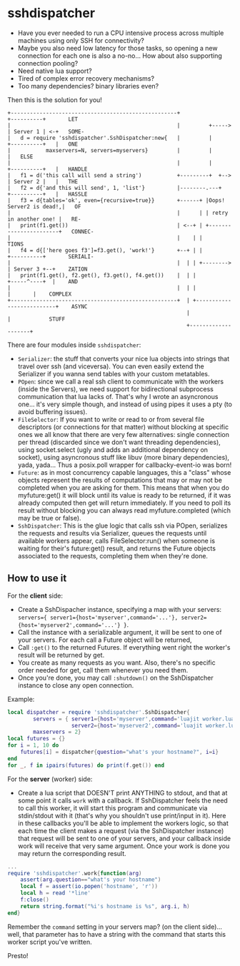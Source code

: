 # sshdispatcher

* Have you ever needed to run a CPU intensive process across multiple machines using only SSH for connectivity?
* Maybe you also need low latency for those tasks, so opening a new connection for each one is also a no-no... How about also supporting connection pooling?
* Need native lua support?
* Tired of complex error recovery mechanisms?
* Too many dependencies? binary libraries even?

Then this is the solution for you!
```
+----------------------------------------------------+                 +----------+       LET
|                                                    |         +-----> | Server 1 | <-+   SOME-
|   d = require 'sshdispatcher'.SshDispatcher:new{   |         |       +----------+   |   ONE
|           maxservers=N, servers=myservers}         |         |                      |   ELSE
|                                                    |         |       +----------+   |   HANDLE
|   f1 = d('this call will send a string')           +---------+  +--> | Server 2 |   |   THE
|   f2 = d{'and this will send', 1, 'list'}          |--------.---+    +----------+   |   HASSLE
|   f3 = d{tables='ok', even={recursive=true}}       +------+ |Oops! Server2 is dead!,|   OF
|                                                    |      | | retry in another one! |   RE-
|   print(f1.get())                                  | <--+ | +-----------------------+   CONNEC-
|                                                    |    | |                             TIONS
|   f4 = d{['here goes f3']=f3.get(), 'work!'}       +--+ | |          +----------+       SERIALI-
|                                                    |  | | +--------> | Server 3 +--+    ZATION
|   print(f1.get(), f2.get(), f3.get(), f4.get())    |  | |            +-----^----+  |    AND
|                                                    |  | |                  |       |    COMPLEX
+----------------------------------------------------+  | +--------------------------+    ASYNC
                                                        |                    |            STUFF
                                                        +--------------------+
```

There are four modules inside `sshdispatcher`:
* `Serializer`: the stuff that converts your nice lua objects into strings that travel over ssh (and viceversa). You can even easily extend the Serializer if you wanna send tables with your custom metatables.
* `POpen`: since we call a real ssh client to communicate with the workers (inside the Servers), we need support for bidirectional subprocess communication that lua lacks of.  That's why I wrote an asyncronous one... it's very simple though, and instead of using pipes it uses a pty (to avoid buffering issues).
* `FileSelector`: If you want to write or read to or from several file descriptors (or connections for that matter) without blocking at specific ones we all know that there are very few alternatives: single connection per thread (discarded since we don't want threading dependencies), using socket.select (ugly and adds an additional dependency on socket), using asyncronous stuff like libuv (more binary dependencies), yada, yada...  Thus a posix.poll wrapper for callbacky-event-io was born!
* `Future`: as in most concurrency capable languages, this a "class" whose objects represent the results of computations that may or may not be completed when you are asking for them.  This means that when you do myfuture:get() it will block until its value is ready to be returned, if it was already computed then get will return immediately. If you need to poll its result without blocking you can always read myfuture.completed (which may be true or false).
* `SshDispatcher`: This is the glue logic that calls ssh via POpen, serializes the requests and results via Serializer, queues the requests until available workers appear, calls FileSelector:run() when someone is waiting for their's future:get() result, and returns the Future objects associated to the requests, completing them when they're done.

## How to use it
For the **client** side:
* Create a SshDispacher instance, specifying a map with your servers: `servers={ server1={host='myserver',command='...'}, server2={host='myserver2',command='...'} }`.
* Call the instance with a serializable argument, it will be sent to one of your servers.  For each call a Future object will be returned,
* Call `:get()` to the returned Futures. If everything went right the worker's result will be returned by get.
* You create as many requests as you want. Also, there's no specific order needed for get, call them whenever you need them.
* Once you're done, you may call `:shutdown()` on the SshDispatcher instance to close any open connection.

Example:
```lua
local dispatcher = require 'sshdispatcher'.SshDispatcher{
        servers = { server1={host='myserver',command='luajit worker.lua'},
                    server2={host='myserver2',command='luajit worker.lua'} },
        maxservers = 2}
local futures = {}
for i = 1, 10 do
    futures[i] = dispatcher{question="what's your hostname?", i=i}
end
for _, f in ipairs(futures) do print(f.get()) end
```

For the **server** (worker) side:
* Create a lua script that DOESN'T print ANYTHING to stdout, and that at some point it calls `work` with a callback.  If SshDispatcher feels the need to call this worker, it will start this program and communicate via stdin/stdout with it (that's why you shouldn't use print/input in it).  Here in these callbacks you'll be able to implement the workers logic, so that each time the client makes a request (via the SshDispatcher instance) that request will be sent to one of your servers, and your callback inside work will receive that very same argument. Once your work is done you may return the corresponding result.

```lua
...
require 'sshdispatcher'.work{function(arg)
    assert(arg.question=="what's your hostname")
    local f = assert(io.popen('hostname', 'r'))
    local h = read '*line'
    f:close()
    return string.format("%i's hostname is %s", arg.i, h)
end}
```
Remember the `command` setting in your servers map? (on the client side)... well, that parameter has to have a string with the command that starts this worker script you've written.

Presto!
